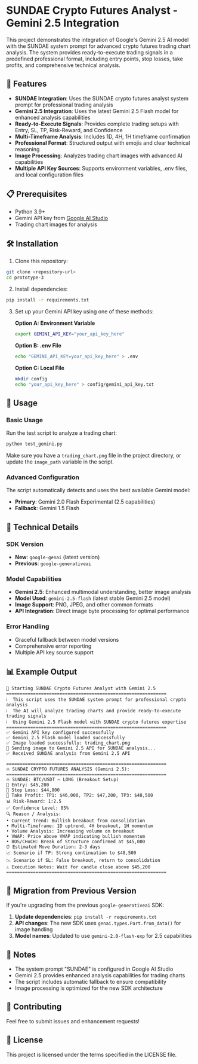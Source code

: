 # SUNDAE Crypto Futures Analyst - Gemini 2.5 Integration

This project demonstrates the integration of Google's Gemini 2.5 AI model with the SUNDAE system prompt for advanced crypto futures trading chart analysis. The system provides ready-to-execute trading signals in a predefined professional format, including entry points, stop losses, take profits, and comprehensive technical analysis.

## 🚀 Features

- **SUNDAE Integration**: Uses the SUNDAE crypto futures analyst system prompt for professional trading analysis
- **Gemini 2.5 Integration**: Uses the latest Gemini 2.5 Flash model for enhanced analysis capabilities
- **Ready-to-Execute Signals**: Provides complete trading setups with Entry, SL, TP, Risk-Reward, and Confidence
- **Multi-Timeframe Analysis**: Includes 1D, 4H, 1H timeframe confirmation
- **Professional Format**: Structured output with emojis and clear technical reasoning
- **Image Processing**: Analyzes trading chart images with advanced AI capabilities
- **Multiple API Key Sources**: Supports environment variables, .env files, and local configuration files

## 📋 Prerequisites

- Python 3.9+
- Gemini API key from [Google AI Studio](https://aistudio.google.com/)
- Trading chart images for analysis

## 🛠️ Installation

1. Clone this repository:

```bash
git clone <repository-url>
cd prototype-3
```

2. Install dependencies:

```bash
pip install -r requirements.txt
```

3. Set up your Gemini API key using one of these methods:

   **Option A: Environment Variable**

   ```bash
   export GEMINI_API_KEY="your_api_key_here"
   ```

   **Option B: .env File**

   ```bash
   echo "GEMINI_API_KEY=your_api_key_here" > .env
   ```

   **Option C: Local File**

   ```bash
   mkdir config
   echo "your_api_key_here" > config/gemini_api_key.txt
   ```

## 🎯 Usage

### Basic Usage

Run the test script to analyze a trading chart:

```bash
python test_gemini.py
```

Make sure you have a `trading_chart.png` file in the project directory, or update the `image_path` variable in the script.

### Advanced Configuration

The script automatically detects and uses the best available Gemini model:

- **Primary**: Gemini 2.0 Flash Experimental (2.5 capabilities)
- **Fallback**: Gemini 1.5 Flash

## 🔧 Technical Details

### SDK Version

- **New**: `google-genai` (latest version)
- **Previous**: `google-generativeai`

### Model Capabilities

- **Gemini 2.5**: Enhanced multimodal understanding, better image analysis
- **Model Used**: `gemini-2.5-flash` (latest stable Gemini 2.5 model)
- **Image Support**: PNG, JPEG, and other common formats
- **API Integration**: Direct image byte processing for optimal performance

### Error Handling

- Graceful fallback between model versions
- Comprehensive error reporting
- Multiple API key source support

## 📊 Example Output

```
🚀 Starting SUNDAE Crypto Futures Analyst with Gemini 2.5
============================================================
ℹ️  This script uses the SUNDAE system prompt for professional crypto analysis
ℹ️  The AI will analyze trading charts and provide ready-to-execute trading signals
ℹ️  Using Gemini 2.5 Flash model with SUNDAE crypto futures expertise
============================================================
✅ Gemini API key configured successfully
✅ Gemini 2.5 Flash model loaded successfully
✅ Image loaded successfully: trading_chart.png
🔄 Sending image to Gemini 2.5 API for SUNDAE analysis...
✅ Received SUNDAE analysis from Gemini 2.5 API

============================================================
🔥 SUNDAE CRYPTO FUTURES ANALYSIS (Gemini 2.5):
============================================================
🔥 SUNDAE: BTC/USDT – LONG (Breakout Setup)
📍 Entry: $45,200
🛑 Stop Loss: $44,800
🎯 Take Profit: TP1: $46,000, TP2: $47,200, TP3: $48,500
📊 Risk-Reward: 1:2.5
✅ Confidence Level: 85%
🔍 Reason / Analysis:
• Current Trend: Bullish breakout from consolidation
• Multi-Timeframe: 1D uptrend, 4H breakout, 1H momentum
• Volume Analysis: Increasing volume on breakout
• VWAP: Price above VWAP indicating bullish momentum
• BOS/CHoCH: Break of Structure confirmed at $45,000
⏰ Estimated Move Duration: 2-3 days
📈 Scenario if TP: Strong continuation to $48,500
📉 Scenario if SL: False breakout, return to consolidation
⚠️ Execution Notes: Wait for candle close above $45,200
============================================================
```

## 🔄 Migration from Previous Version

If you're upgrading from the previous `google-generativeai` SDK:

1. **Update dependencies**: `pip install -r requirements.txt`
2. **API changes**: The new SDK uses `genai.types.Part.from_data()` for image handling
3. **Model names**: Updated to use `gemini-2.0-flash-exp` for 2.5 capabilities

## 📝 Notes

- The system prompt "SUNDAE" is configured in Google AI Studio
- Gemini 2.5 provides enhanced analysis capabilities for trading charts
- The script includes automatic fallback to ensure compatibility
- Image processing is optimized for the new SDK architecture

## 🤝 Contributing

Feel free to submit issues and enhancement requests!

## 📄 License

This project is licensed under the terms specified in the LICENSE file.
